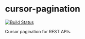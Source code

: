 # cursor-pagination
[![Build Status](https://travis-ci.org/CatLabInteractive/cursor-pagination.svg?branch=master)](https://travis-ci.org/CatLabInteractive/cursor-pagination)

Cursor pagination for REST APIs.
